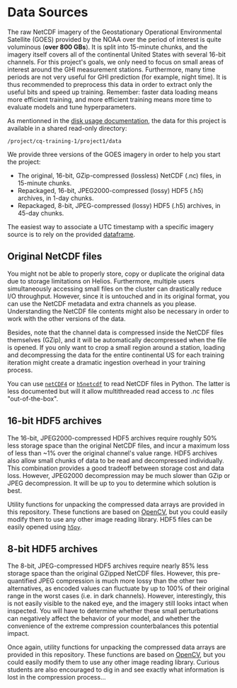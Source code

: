 # Data Sources

The raw NetCDF imagery of the Geostationary Operational Environmental Satellite (GOES) provided by the
NOAA over the period of interest is quite voluminous (**over 800 GBs**). It is split into 15-minute chunks,
and the imagery itself covers all of the continental United States with several 16-bit channels. For this
project's goals, we only need to focus on small areas of interest around the GHI measurement stations.
Furthermore, many time periods are not very useful for GHI prediction (for example, night time).
It is thus recommended to preprocess this data in order to extract only the useful bits and speed up
training. Remember: faster data loading means more efficient training, and more efficient training means
more time to evaluate models and tune hyperparameters.

As mentionned in the [disk usage documentation](https://github.com/mila-iqia/ift6759/tree/master/disk-usage.md),
the data for this project is available in a shared read-only directory:
```
/project/cq-training-1/project1/data
```

We provide three versions of the GOES imagery in order to help you start the project:
 - The original, 16-bit, GZip-compressed (lossless) NetCDF (.nc) files, in 15-minute chunks.
 - Repackaged, 16-bit, JPEG2000-compressed (lossy) HDF5 (.h5) archives, in 1-day chunks.
 - Repackaged, 8-bit, JPEG-compressed (lossy) HDF5 (.h5) archives, in 45-day chunks.

The easiest way to associate a UTC timestamp with a specific imagery source is to rely on the provided
[dataframe](https://github.com/mila-iqia/ift6759/blob/master/projects/project1/dataframe.md).

## Original NetCDF files

You might not be able to properly store, copy or duplicate the original data due to storage limitations on
Helios. Furthermore, multiple users simultaneously accessing small files on the cluster can drastically reduce
I/O throughput. However, since it is untouched and in its original format, you can use the NetCDF metadata and
extra channels as you please. Understanding the NetCDF file contents might also be necessary in order to work
with the other versions of the data.

Besides, note that the channel data is compressed inside the NetCDF files themselves (GZip), and it will be
automatically decompressed when the file is opened. If you only want to crop a small region around a station,
loading and decompressing the data for the entire continental US for each training iteration might create a
dramatic ingestion overhead in your training process.

You can use [``netCDF4``](https://unidata.github.io/netcdf4-python/netCDF4/index.html) or
[``h5netcdf``](https://github.com/shoyer/h5netcdf) to read NetCDF files in Python. The latter is less documented
but will it allow multithreaded read access to .nc files "out-of-the-box".

## 16-bit HDF5 archives

The 16-bit, JPEG2000-compressed HDF5 archives require roughly 50% less storage space than the original
NetCDF files, and incur a maximum loss of less than ~1% over the original channel's value range. HDF5 archives
also allow small chunks of data to be read and decompressed individually. This combination provides a good tradeoff
between storage cost and data loss. However, JPEG2000 decompression may be much slower than GZip or JPEG
decompression. It will be up to you to determine which solution is best.

Utility functions for unpacking the compressed data arrays are provided in this repository. These functions are
based on [OpenCV](https://opencv.org/), but you could easily modify them to use any other image reading library.
HDF5 files can be easily opened using [``h5py``](https://www.h5py.org/).

## 8-bit HDF5 archives

The 8-bit, JPEG-compressed HDF5 archives require nearly 85% less storage space than the original GZipped
NetCDF files. However, this pre-quantified JPEG compression is much more lossy than the other two alternatives,
as encoded values can fluctuate by up to 100% of their original range in the worst cases (i.e. in dark
channels). However, interestingly, this is not easily visible to the naked eye, and the imagery still looks
intact when inspected. You will have to determine whether these small perturbations can negatively affect the
behavior of your model, and whether the convenience of the extreme compression counterbalances this potential impact.

Once again, utility functions for unpacking the compressed data arrays are provided in this repository. These
functions are based on [OpenCV](https://opencv.org/), but you could easily modify them to use any other
image reading library. Curious students are also encouraged to dig in and see exactly what information is lost
in the compression process...
